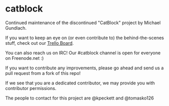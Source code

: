 catblock
========

Continued maintenance of the discontinued "CatBlock" project by Michael Gundlach.

If you want to keep an eye on (or even contribute to) the behind-the-scenes stuff, check out our [Trello Board](https://trello.com/b/dNbH3iW8/catblock).

You can also reach us on IRC! Our #catblock channel is open for everyone on Freenode.net :)

If you want to contribute any improvements, please go ahead and send us a pull request from a fork of this repo!

If we see that you are a dedicated contributor, we may provide you with contributor permissions.

The people to contact for this project are @kpeckett and @tomasko126
